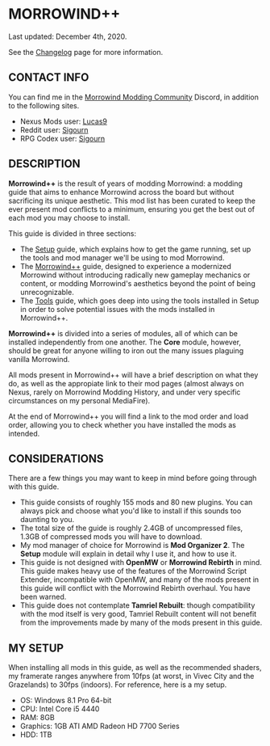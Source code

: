 # MORROWIND++

Last updated: December 4th, 2020. 

See the [Changelog](https://github.com/Sigourn/morrowind-improved/blob/master/changelog.md) page for more information.

## CONTACT INFO

You can find me in the [Morrowind Modding Community](https://discord.me/mwmods) Discord, in addition to the following sites.

- Nexus Mods user: [Lucas9](https://www.nexusmods.com/morrowind/users/14600469)
- Reddit user: [Sigourn](https://www.reddit.com/user/Sigourn)
- RPG Codex user: [Sigourn](https://rpgcodex.net/forums/index.php?members/sigourn.21476/)

## DESCRIPTION

**Morrowind++** is the result of years of modding Morrowind: a modding guide that aims to enhance Morrowind across the board but without sacrificing its unique aesthetic. This mod list has been curated to keep the ever present mod conflicts to a minimum, ensuring you get the best out of each mod you may choose to install.

This guide is divided in three sections:

- The [Setup](https://github.com/Sigourn/morrowind-improved/blob/master/setup.md#setup) guide, which explains how to get the game running, set up the tools and mod manager we'll be using to mod Morrowind.
- The [Morrowind++](https://github.com/Sigourn/morrowind-improved/blob/master/mw++.md#morrowind) guide, designed to experience a modernized Morrowind without introducing radically new gameplay mechanics or content, or modding Morrowind's aesthetics beyond the point of being unrecognizable.
- The [Tools](https://github.com/Sigourn/morrowind-improved/blob/master/mwtools.md#tools) guide, which goes deep into using the tools installed in Setup in order  to solve potential issues with the mods installed in Morrowind++.

**Morrowind++** is divided into a series of modules, all of which can be installed independently from one another. The **Core** module, however, should be great for anyone willing to iron out the many issues plaguing vanilla Morrowind.

All mods present in Morrowind++ will have a brief description on what they do, as well as the appropiate link to their mod pages (almost always on Nexus, rarely on Morrowind Modding History, and under very specific circumstances on my personal MediaFire).

At the end of Morrowind++ you will find a link to the mod order and load order, allowing you to check whether you have installed the mods as intended.

## CONSIDERATIONS

There are a few things you may want to keep in mind before going through with this guide.

- This guide consists of roughly 155 mods and 80 new plugins. You can always pick and choose what you'd like to install if this sounds too daunting to you.
- The total size of the guide is roughly 2.4GB of uncompressed files, 1.3GB of compressed mods you will have to download.
- My mod manager of choice for Morrowind is **Mod Organizer 2**. The **Setup** module will explain in detail why I use it, and how to use it.
- This guide is not designed with **OpenMW** or **Morrowind Rebirth** in mind. This guide makes heavy use of the features of the Morrowind Script Extender, incompatible with OpenMW, and many of the mods present in this guide will conflict with the Morrowind Rebirth overhaul. You have been warned.
- This guide does not contemplate **Tamriel Rebuilt**: though compatibility with the mod itself is very good, Tamriel Rebuilt content will not benefit from the improvements made by many of the mods present in this guide.

## MY SETUP

When installing all mods in this guide, as well as the recommended shaders, my framerate ranges anywhere from 10fps (at worst, in Vivec City and the Grazelands) to 30fps (indoors). For reference, here is a my setup.

- OS: Windows 8.1 Pro 64-bit
- CPU: Intel Core i5 4440
- RAM: 8GB
- Graphics: 1GB ATI AMD Radeon HD 7700 Series
- HDD: 1TB
